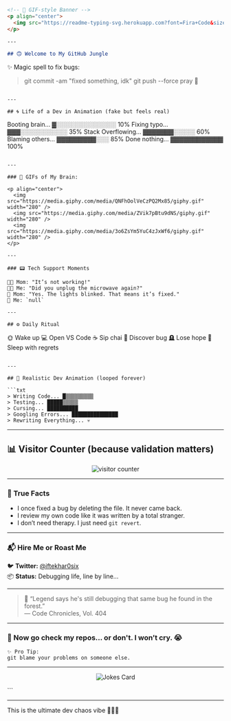 ```markdown
<!-- 🤯 GIF-style Banner -->
<p align="center">
  <img src="https://readme-typing-svg.herokuapp.com?font=Fira+Code&size=24&pause=1000&color=F75C7E&center=true&vCenter=true&width=435&lines=Hi+I'm+Iftekhar+%F0%9F%91%8B;I+break+code+for+fun+%F0%9F%98%81;Still+debugging+since+2019+%F0%9F%A4%94;Send+help+and+chai+%E2%98%95" alt="Typing SVG" />
</p>

---

## 🙃 Welcome to My GitHub Jungle

```
✨ Magic spell to fix bugs:
> git commit -am "fixed something, idk"
> git push --force
> pray 🌚
```

---

## 🌀 Life of a Dev in Animation (fake but feels real)

```
Booting brain... ▓░░░░░░░░░░░░░░ 10%
Fixing typo... ▓▓▓░░░░░░░░░░░ 35%
Stack Overflowing... ▓▓▓▓▓▓▓░░░░░ 60%
Blaming others... ▓▓▓▓▓▓▓▓▓░░░ 85%
Done nothing... ▓▓▓▓▓▓▓▓▓▓▓▓ 100%
```

---

### 📸 GIFs of My Brain:

<p align="center">
  <img src="https://media.giphy.com/media/QNFhOolVeCzPQ2Mx85/giphy.gif" width="280" />
  <img src="https://media.giphy.com/media/ZVik7pBtu9dNS/giphy.gif" width="280" />
  <img src="https://media.giphy.com/media/3o6ZsYm5YuC4zJxWf6/giphy.gif" width="280" />
</p>

---

### 📟 Tech Support Moments

👩‍👦 Mom: "It’s not working!"  
👨‍💻 Me: "Did you unplug the microwave again?"  
👵 Mom: "Yes. The lights blinked. That means it’s fixed."  
🧠 Me: `null`

---

## ⚙️ Daily Ritual

```
🌞 Wake up
💻 Open VS Code
☕ Sip chai
🐛 Discover bug
🪦 Lose hope
🌚 Sleep with regrets
```

---

## 🔁 Realistic Dev Animation (looped forever)

```txt
> Writing Code... █▒▒▒▒▒▒▒▒▒
> Testing... █████▒▒▒▒▒
> Cursing... ██████████
> Googling Errors... ███████████████
> Rewriting Everything... 💀
```

---

## 📊 Visitor Counter (because validation matters)

<p align="center">
  <img src="https://komarev.com/ghpvc/?username=iftekhar0six&label=~%20visitors%20~&color=FF69B4&style=plastic" alt="visitor counter"/>
</p>

---

### 👀 True Facts

- I once fixed a bug by deleting the file. It never came back.
- I review my own code like it was written by a total stranger.
- I don’t need therapy. I just need `git revert`.

---

### 📬 Hire Me or Roast Me

🐦 **Twitter:** [@iftekhar0six](https://twitter.com/iftekhar0six)  
📦 **Status:** Debugging life, line by line...

---

> 🧙 “Legend says he's still debugging that same bug he found in the forest.”  
> — Code Chronicles, Vol. 404

---

### 👋 Now go check my repos... or don't. I won’t cry. 😭

```
✨ Pro Tip:
git blame your problems on someone else.
```

---

<!-- Footer -->
<p align="center">
  <img src="https://readme-jokes.vercel.app/api" alt="Jokes Card" />
</p>
```

---

This is the ultimate dev chaos vibe 🧠💀🔥
